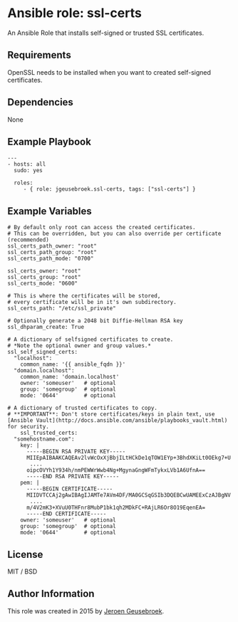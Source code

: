 # Ansible role: ssl-certs

An Ansible Role that installs self-signed or trusted SSL certificates.

## Requirements

OpenSSL needs to be installed when you want to created self-signed certificates.

## Dependencies

None

## Example Playbook

    ---
    - hosts: all
      sudo: yes

      roles:
         - { role: jgeusebroek.ssl-certs, tags: ["ssl-certs"] }

## Example Variables

	# By default only root can access the created certificates.
	# This can be overridden, but you can also override per certificate (recommended)
	ssl_certs_path_owner: "root"
	ssl_certs_path_group: "root"
	ssl_certs_path_mode: "0700"

	ssl_certs_owner: "root"
	ssl_certs_group: "root"
	ssl_certs_mode: "0600"

	# This is where the certificates will be stored,
	# every certificate will be in it's own subdirectory.
	ssl_certs_path: "/etc/ssl_private"

	# Optionally generate a 2048 bit Diffie-Hellman RSA key
	ssl_dhparam_create: True

	# A dictionary of selfsigned certificates to create. 
	# *Note the optional owner and group values.* 
	ssl_self_signed_certs:
	  "localhost":
	    common_name: '{{ ansible_fqdn }}'
	  "domain.localhost":
	    common_name: 'domain.localhost'
	    owner: 'someuser'	# optional
	    group: 'somegroup'	# optional
	    mode: '0644'		# optional

	# A dictionary of trusted certificates to copy.
	# **IMPORTANT**: Don't store certificates/keys in plain text, use [Ansible Vault](http://docs.ansible.com/ansible/playbooks_vault.html) for security.
		ssl_trusted_certs:
	  "somehostname.com":
	    key: |
	      -----BEGIN RSA PRIVATE KEY-----
	      MIIEpAIBAAKCAQEAv2lvWcOxXjBbjILtHCkDe1qTOW1EYp+3BhdXKiLt0OEkg7+U
		   ....
	      oipcOVYh1Y934h/nmPEWWrWwb4Ng+MgynaGngWFmTykxLVb1A6UfnA==
	      -----END RSA PRIVATE KEY-----
	    pem: |
	      -----BEGIN CERTIFICATE-----
	      MIIDVTCCAj2gAwIBAgIJAMTe7AVm4DF/MA0GCSqGSIb3DQEBCwUAMEExCzAJBgNV
		   ....
	      m/4V2mK3+XVuU0THFnr8MubP1bk1qh2MDkFC+RAjLR6Or8O19EqenEA=
	      -----END CERTIFICATE-----
	    owner: 'someuser' 	# optional
	    group: 'somegroup'	# optional
	    mode: '0644' 		# optional

## License

MIT / BSD

## Author Information

This role was created in 2015 by [Jeroen Geusebroek](http://jeroengeusebroek.nl/).
